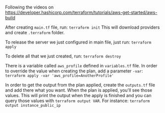 Following the videos on https://developer.hashicorp.com/terraform/tutorials/aws-get-started/aws-build

After creating `main.tf` file, run:
`terraform init`
This will download providers and create `.terraform` folder.

To release the server we just configured in main file, just run:
`terraform apply`

To delete all that we just created, run:
`terraform destroy`

There is a variable called `aws_profile` defined in `variables.tf` file. In order to override the value when creating the plan, add a parameter `-var`:
`terraform apply -var 'aws_profile=AnotherProfile'`

In order to get the output from the plan applied, create the `outputs.tf` file and add there what you want. When the plan is applied, you'll see those values.
This will print the output when the apply is finished and you can query those values with
`terraform output VAR`. For instance:
`terraform output instance_public_ip`
